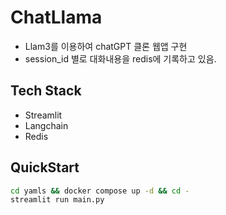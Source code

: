# ChatLlama
- Llam3를 이용하여 chatGPT 클론 웹앱 구현
- session_id 별로 대화내용을 redis에 기록하고 있음.
## Tech Stack
- Streamlit
- Langchain
- Redis
## QuickStart
```bash
cd yamls && docker compose up -d && cd -
streamlit run main.py
```